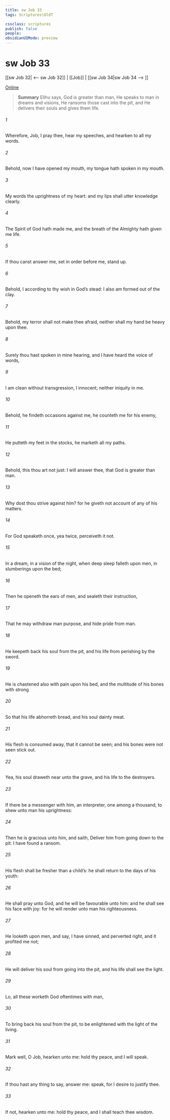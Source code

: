 ```yaml
---
title: sw Job 33
tags: Scriptures\OldT

cssclass: scriptures
publish: false
people:
obsidianUIMode: preview
---
```


# sw Job 33
[[sw Job 32| <-- sw Job 32]] | [[Job]] | [[sw Job 34|sw Job 34 --> ]]

[Online](https://churchofjesuschrist.org/study/scriptures/ot/job/33?lang=eng)

> __Summary__
Elihu says, God is greater than man, He speaks to man in dreams and visions, He ransoms those cast into the pit, and He delivers their souls and gives them life.

###### 1 
Wherefore, Job, I pray thee, hear my speeches, and hearken to all my words.

###### 2 
Behold, now I have opened my mouth, my tongue hath spoken in my mouth.

###### 3 
My words  the uprightness of my heart: and my lips shall utter knowledge clearly.

###### 4 
The Spirit of God hath made me, and the breath of the Almighty hath given me life.

###### 5 
If thou canst answer me, set  in order before me, stand up.

###### 6 
Behold, I  according to thy wish in God’s stead: I also am formed out of the clay.

###### 7 
Behold, my terror shall not make thee afraid, neither shall my hand be heavy upon thee.

###### 8 
Surely thou hast spoken in mine hearing, and I have heard the voice of  words, 

###### 9 
I am clean without transgression, I  innocent; neither  iniquity in me.

###### 10 
Behold, he findeth occasions against me, he counteth me for his enemy,

###### 11 
He putteth my feet in the stocks, he marketh all my paths.

###### 12 
Behold,  this thou art not just: I will answer thee, that God is greater than man.

###### 13 
Why dost thou strive against him? for he giveth not account of any of his matters.

###### 14 
For God speaketh once, yea twice,  perceiveth it not.

###### 15 
In a dream, in a vision of the night, when deep sleep falleth upon men, in slumberings upon the bed;

###### 16 
Then he openeth the ears of men, and sealeth their instruction,

###### 17 
That he may withdraw man  purpose, and hide pride from man.

###### 18 
He keepeth back his soul from the pit, and his life from perishing by the sword.

###### 19 
He is chastened also with pain upon his bed, and the multitude of his bones with strong 

###### 20 
So that his life abhorreth bread, and his soul dainty meat.

###### 21 
His flesh is consumed away, that it cannot be seen; and his bones  were not seen stick out.

###### 22 
Yea, his soul draweth near unto the grave, and his life to the destroyers.

###### 23 
If there be a messenger with him, an interpreter, one among a thousand, to shew unto man his uprightness:

###### 24 
Then he is gracious unto him, and saith, Deliver him from going down to the pit: I have found a ransom.

###### 25 
His flesh shall be fresher than a child’s: he shall return to the days of his youth:

###### 26 
He shall pray unto God, and he will be favourable unto him: and he shall see his face with joy: for he will render unto man his righteousness.

###### 27 
He looketh upon men, and  say, I have sinned, and perverted  right, and it profited me not;

###### 28 
He will deliver his soul from going into the pit, and his life shall see the light.

###### 29 
Lo, all these  worketh God oftentimes with man,

###### 30 
To bring back his soul from the pit, to be enlightened with the light of the living.

###### 31 
Mark well, O Job, hearken unto me: hold thy peace, and I will speak.

###### 32 
If thou hast any thing to say, answer me: speak, for I desire to justify thee.

###### 33 
If not, hearken unto me: hold thy peace, and I shall teach thee wisdom.


